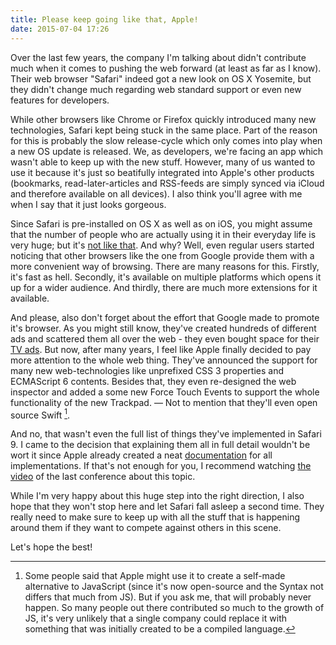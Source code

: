 ```yaml
---
title: Please keep going like that, Apple!
date: 2015-07-04 17:26
---
```


Over the last few years, the company I'm talking about didn't contribute much when it comes to pushing the web forward (at least as far as I know). Their web browser "Safari" indeed got a new look on OS X Yosemite, but they didn't change much regarding web standard support or even new features for developers.

While other browsers like Chrome or Firefox quickly introduced many new technologies, Safari kept being stuck in the same place. Part of the reason for this is probably the slow release-cycle which only comes into play when a new OS update is released. We, as developers, we're facing an app which wasn't able to keep up with the new stuff. However, many of us wanted to use it because it's just so beatifully integrated into Apple's other products (bookmarks, read-later-articles and RSS-feeds are simply synced via iCloud and therefore available on all devices). I also think you'll agree with me when I say that it just looks gorgeous.

Since Safari is pre-installed on OS X as well as on iOS, you might assume that the number of people who are actually using it in their everyday life is very huge; but it's [not like that][1]. And why? Well, even regular users started noticing that other browsers like the one from Google provide them with a more convenient way of browsing. There are many reasons for this. Firstly, it's fast as hell. Secondly, it's available on multiple platforms which opens it up for a wider audience. And thirdly, there are much more extensions for it available.

And please, also don't forget about the effort that Google made to promote it's browser. As you might still know, they've created hundreds of different ads and scattered them all over the web - they even bought space for their [TV ads][2]. But now, after many years, I feel like Apple finally decided to pay more attention to the whole web thing. They've announced the support for many new web-technologies like unprefixed CSS 3 properties and ECMAScript 6 contents. Besides that, they even re-designed the web inspector and added a some new Force Touch Events to support the whole functionality of the new Trackpad. — Not to mention that they'll even open source Swift [^1].

And no, that wasn't even the full list of things they've implemented in Safari 9. I came to the decision that explaining them all in full detail wouldn't be wort it since Apple already created a neat [documentation][3] for all implementations. If that's not enough for you, I recommend watching [the video][4] of the last conference about this topic.

While I'm very happy about this huge step into the right direction, I also hope that they won't stop here and let Safari fall asleep a second time. They really need to make sure to keep up with all the stuff that is happening around them if they want to compete against others in this scene.

Let's hope the best!

[1]: http://www.w3schools.com/browsers/browsers_stats.asp
[2]: https://youtu.be/N8gvf60RWgw
[3]: https://developer.apple.com/library/prerelease/mac/releasenotes/General/WhatsNewInSafari/Articles/Safari_9.html
[4]: https://developer.apple.com/videos/wwdc/2015/?id=501

[^1]: Some people said that Apple might use it to create a self-made alternative to JavaScript (since it's now open-source and the Syntax not differs that much from JS). But if you ask me, that will probably never happen. So many people out there contributed so much to the growth of JS, it's very unlikely that a single company could replace it with something that was initially created to be a compiled language.